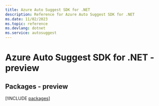 ```yaml
---
title: Azure Auto Suggest SDK for .NET
description: Reference for Azure Auto Suggest SDK for .NET
ms.date: 11/02/2023
ms.topic: reference
ms.devlang: dotnet
ms.service: autosuggest
---
```

# Azure Auto Suggest SDK for .NET - preview
## Packages - preview
[!INCLUDE [packages](auto-suggest-index.md)]